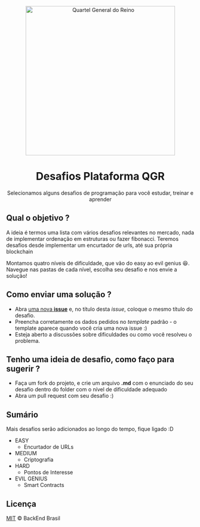 <p align="center">
 <img src="http://app.plataformaqgr.com.br/static/media/logo-qgr.cae8c0d6.png" width="400" alt="Quartel General do Reino">
</p>
<h1 align="center">Desafios Plataforma QGR </h1>
<p align="center">Selecionamos alguns desafios de programação para você estudar, treinar e aprender</p>

## Qual o objetivo ?

A ideia é termos uma lista com vários desafios relevantes no mercado, nada de implementar ordenação em estruturas ou fazer fibonacci. Teremos desafios desde implementar um encurtador de urls, até sua própria blockchain  

Montamos quatro níveis de dificuldade, que vão do easy ao evil genius :laughing:. Navegue nas pastas de cada nível, escolha seu desafio e nos envie a solução!


## Como enviar uma solução ?

- Abra [uma nova **issue**](https://github.com/backend-br/desafios/issues/new) e, no título  desta _issue_, coloque o mesmo título do desafio.
- Preencha corretamente os dados pedidos no _template_ padrão - o template aparece quando você cria uma nova issue :)
- Esteja aberto a discussões sobre dificuldades ou como você resolveu o problema.


## Tenho uma ideia de desafio, como faço para sugerir ?
- Faça um fork do projeto, e crie um arquivo **.md** com o enunciado do seu desafio dentro do folder com o nível de dificuldade adequado
- Abra um pull request com seu desafio :)


## Sumário
Mais desafios serão adicionados ao longo do tempo, fique ligado :D
 * EASY
   * Encurtador de URLs
 * MEDIUM
   * Criptografia
 * HARD
   * Pontos de Interesse
 * EVIL GENIUS
   * Smart Contracts




## Licença

[MIT](/LICENSE) &copy; BackEnd Brasil

